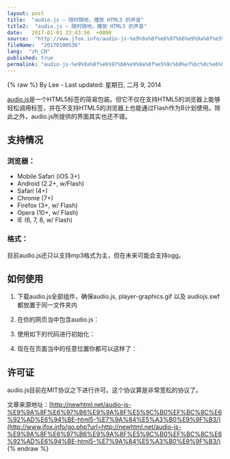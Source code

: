 ```yaml
---
layout: post
title:  "audio.js – 随时随地，播放 HTML5 的声音"
title2:  "audio.js – 随时随地，播放 HTML5 的声音"
date:   2017-01-01 23:43:56  +0800
source:  "http://www.jfox.info/audio-js-%e9%9a%8f%e6%97%b6%e9%9a%8f%e5%9c%b0%ef%bc%8c%e6%92%ad%e6%94%be-html5-%e7%9a%84%e5%a3%b0%e9%9f%b3.html"
fileName:  "20170100536"
lang:  "zh_CN"
published: true
permalink: "audio-js-%e9%9a%8f%e6%97%b6%e9%9a%8f%e5%9c%b0%ef%bc%8c%e6%92%ad%e6%94%be-html5-%e7%9a%84%e5%a3%b0%e9%9f%b3.html"
---
```

{% raw %}
By Lee - Last updated: 星期日, 二月 9, 2014

[audio.js](http://www.jfox.info/go.php?url=http://kolber.github.com/audiojs/)是一个HTML5标签的简易包装。但它不仅在支持HTML5的浏览器上能够轻松调用标签，并在不支持HTML5的浏览器上也能通过Flash作为B计划使用。除此之外，audio.js所提供的界面其实也还不错。

## 支持情况

### 浏览器：

- Mobile Safari (iOS 3+)
- Android (2.2+, w/Flash)
- Safari (4+)
- Chrome (7+)
- Firefox (3+, w/ Flash)
- Opera (10+, w/ Flash)
- IE (6, 7, 8, w/ Flash)

### 格式：

目前audio.js还只以支持mp3格式为主，但在未来可能会支持ogg。

## 如何使用

1. 下载audio.js全部组件，确保audio.js, player-graphics.gif 以及 audiojs.swf都放置于同一文件夹内
2. 在你的网页当中包含audio.js：

    <code><script src="/audiojs/audio.min.js"></script></code>

3. 使用如下的代码进行初始化：

    <code><script>
      audiojs.events.ready(function() {
        var as = audiojs.createAll();
      });
    </script></code>

4. 现在在页面当中的任意位置你都可以这样了：

    <code><audio src="/mp3/juicy.mp3" preload="auto" /></code>

## 许可证

audio.js目前在MIT协议之下进行许可。这个协议算是非常宽松的协议了。

文章来源地址：[http://newhtml.net/audio-js-%E9%9A%8F%E6%97%B6%E9%9A%8F%E5%9C%B0%EF%BC%8C%E6%92%AD%E6%94%BE-html5-%E7%9A%84%E5%A3%B0%E9%9F%B3/](http://www.jfox.info/go.php?url=http://newhtml.net/audio-js-%E9%9A%8F%E6%97%B6%E9%9A%8F%E5%9C%B0%EF%BC%8C%E6%92%AD%E6%94%BE-html5-%E7%9A%84%E5%A3%B0%E9%9F%B3/)
{% endraw %}

